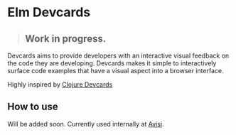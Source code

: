 # Elm Devcards

> ## Work in progress.

Devcards aims to provide developers with an interactive visual feedback on the code they are developing. Devcards makes it simple to interactively surface code examples that have a visual aspect into a browser interface.

Highly inspired by [Clojure Devcards](https://github.com/bhauman/devcards)

## How to use

Will be added soon.
Currently used internally at [Avisi](http://github.com/avisi).

